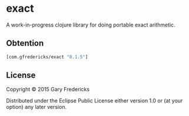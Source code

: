 # exact

A work-in-progress clojure library for doing portable exact
arithmetic.

## Obtention

``` clojure
[com.gfredericks/exact "0.1.5"]
```

## License

Copyright © 2015 Gary Fredericks

Distributed under the Eclipse Public License either version 1.0 or (at
your option) any later version.
